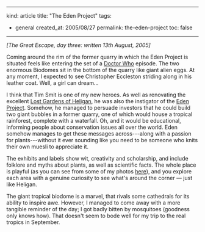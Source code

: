 -----
kind: article
title: "The Eden Project"
tags:
- general
created_at: 2005/08/27
permalink: the-eden-project
toc: false
-----

<p><em>[The Great Escape, day three: written 13th August, 2005]</em></p>

<p>Coming around the rim of the former quarry in which the Eden Project is situated feels like entering the set of a <a href="http://www.rousette.org.uk/blog/archives/2005/04/10/vintage-sci-fi/">Doctor Who</a> episode. The two enormous Biodomes sit in the bottom of the quarry like giant alien eggs. At any moment, I expected to see Christopher Eccleston striding along in his leather coat. Well, a girl can dream...</p>

<p>I think that Tim Smit is one of my new heroes. As well as renovating the excellent <a href="http://www.rousette.org.uk/blog/archives/2005/08/20/the-lost-gardens-of-heligan/">Lost Gardens of Heligan</a>, he was also the instigator of the <a href="http://www.edenproject.com/">Eden Project</a>. Somehow, he managed to persuade investors that he could build two giant bubbles in a former quarry, one of which would house a tropical rainforest, complete with a waterfall. Oh, and it would be educational, informing people about conservation issues all over the world. Eden somehow manages to get these messages across---along with a passion for plants---without it ever sounding like you need to be someone who knits their own muesli to appreciate it.</p>

<p>The exhibits and labels show wit, creativity and scholarship, and include folklore and myths about plants, as well as scientific facts. The whole place is playful (as you can see from some of my photos <a href="http://www.flickr.com/photos/bsag/sets/777538/">here</a>), and you explore each area with a genuine curiosity to see what's around the corner &mdash; just like Heligan. </p>

<p>The giant tropical biodome is a marvel, that rivals some cathedrals for its ability to inspire awe. However, I managed to come away with a more tangible reminder of the day; I got badly bitten by mosquitoes (goodness only knows how). That doesn't seem to bode well for my trip to the real tropics in September.</p>



